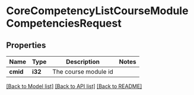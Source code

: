 # CoreCompetencyListCourseModuleCompetenciesRequest

## Properties

Name | Type | Description | Notes
------------ | ------------- | ------------- | -------------
**cmid** | **i32** | The course module id | 

[[Back to Model list]](../README.md#documentation-for-models) [[Back to API list]](../README.md#documentation-for-api-endpoints) [[Back to README]](../README.md)


